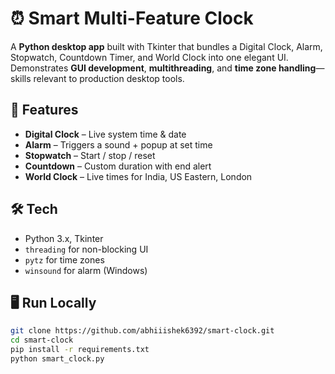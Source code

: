 # ⏰ Smart Multi-Feature Clock

A **Python desktop app** built with Tkinter that bundles a Digital Clock, Alarm, Stopwatch, Countdown Timer, and World Clock into one elegant UI. Demonstrates **GUI development**, **multithreading**, and **time zone handling**—skills relevant to production desktop tools.

## 🚀 Features
- **Digital Clock** – Live system time & date
- **Alarm** – Triggers a sound + popup at set time
- **Stopwatch** – Start / stop / reset
- **Countdown** – Custom duration with end alert
- **World Clock** – Live times for India, US Eastern, London

## 🛠 Tech
- Python 3.x, Tkinter
- `threading` for non-blocking UI
- `pytz` for time zones
- `winsound` for alarm (Windows)

## 🖥 Run Locally
```bash
git clone https://github.com/abhiiishek6392/smart-clock.git
cd smart-clock
pip install -r requirements.txt
python smart_clock.py
